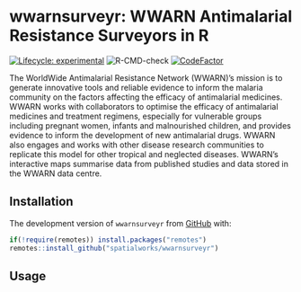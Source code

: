 
<!-- README.md is generated from README.Rmd. Please edit that file -->

# wwarnsurveyr: WWARN Antimalarial Resistance Surveyors in R

<!-- badges: start -->

[![Lifecycle:
experimental](https://img.shields.io/badge/lifecycle-experimental-orange.svg)](https://www.tidyverse.org/lifecycle/#experimental)
![R-CMD-check](https://github.com/spatialworks/wwarnsurveyr/workflows/R-CMD-check/badge.svg)
[![CodeFactor](https://www.codefactor.io/repository/github/spatialworks/wwarnsurveyr/badge)](https://www.codefactor.io/repository/github/spatialworks/wwarnsurveyr)
<!-- badges: end -->

The WorldWide Antimalarial Resistance Network (WWARN)’s mission is to
generate innovative tools and reliable evidence to inform the malaria
community on the factors affecting the efficacy of antimalarial
medicines. WWARN works with collaborators to optimise the efficacy of
antimalarial medicines and treatment regimens, especially for vulnerable
groups including pregnant women, infants and malnourished children, and
provides evidence to inform the development of new antimalarial drugs.
WWARN also engages and works with other disease research communities to
replicate this model for other tropical and neglected diseases. WWARN’s
interactive maps summarise data from published studies and data stored
in the WWARN data centre.

## Installation

<!--
You can install the released version of wwarnsurveyr from [CRAN](https://CRAN.R-project.org) with:

``` r
install.packages("wwarnsurveyr")
```
-->

The development version of `wwarnsurveyr` from
[GitHub](https://github.com/spatialworks/wwarnsurveyr) with:

``` r
if(!require(remotes)) install.packages("remotes")
remotes::install_github("spatialworks/wwarnsurveyr")
```

## Usage

